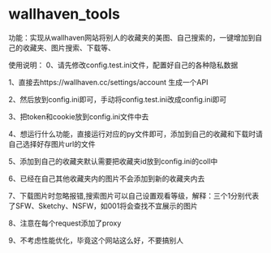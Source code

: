 # wallhaven_tools
功能：实现从wallhaven网站将别人的收藏夹的美图、自己搜索的，一键增加到自己的收藏夹、图片搜索、下载等、

使用说明：
0、请先修改config.test.ini文件，配置好自己的各种隐私数据

1、直接去https://wallhaven.cc/settings/account 生成一个API

2、然后放到config.ini即可，手动将config.test.ini改成config.ini即可

3、把token和cookie放到config.ini文件中去

4、想运行什么功能，直接运行对应的py文件即可，添加到自己的收藏和下载时请自己选择好存图片url的文件

5、添加到自己的收藏夹默认需要把收藏夹id放到config.ini的coll中

6、已经在自己其他收藏夹内的图片不会添加到新的收藏夹内去

7、下载图片时忽略报错,搜索图片可以自己设置观看等级，解释：三个1分别代表了SFW、Sketchy、NSFW，如001将会查找不宜展示的图片

8、注意在每个request添加了proxy

9、不考虑性能优化，毕竟这个网站这么好，不要搞别人

